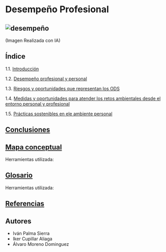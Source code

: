 # Desempeño Profesional
![desempeño](img/desempeño_profesional.jpg)
--- 
(Imagen Realizada con IA)
## Índice
1.1. [Introducción]()

1.2. [Desempeño profesional y personal](desempeño.md)

1.3. [Riesgos y oportunidades que representan los ODS](riesgos.md)

1.4. [Medidas y oportunidades para atender los retos ambientales desde el entorno personal y profesional]()

1.5. [Prácticas sostenibles en ele ambiente personal]()

## [Conclusiones]()
## [Mapa conceptual]()
Herramientas utilizada: 
## [Glosario]()
Herramientas utilizada:
## [Referencias]()
## Autores
- Iván Palma Sierra
- Iker Cupillar Aliaga
- Álvaro Moreno Dominguez
